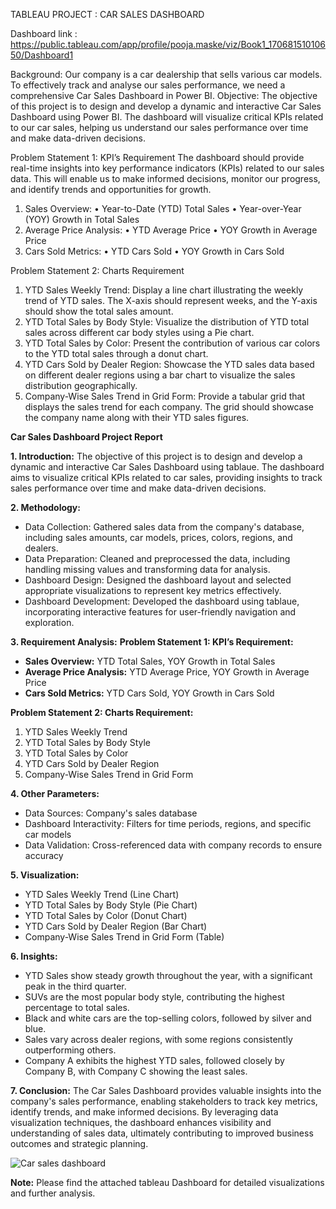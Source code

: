 
TABLEAU PROJECT : CAR SALES DASHBOARD

Dashboard link : https://public.tableau.com/app/profile/pooja.maske/viz/Book1_17068151010650/Dashboard1

Background: Our company is a car dealership that sells various car models. To effectively track and analyse our sales performance, we need a comprehensive Car Sales Dashboard in Power BI. 
Objective: The objective of this project is to design and develop a dynamic and interactive Car Sales Dashboard using Power BI. The dashboard will visualize critical KPIs related to our car sales, helping us understand our sales performance over time and make data-driven decisions.

Problem Statement 1: KPI’s Requirement
The dashboard should provide real-time insights into key performance indicators (KPIs) related to our sales data. This will enable us to make informed decisions, monitor our progress, and identify trends and opportunities for growth.

1.	Sales Overview:
•	Year-to-Date (YTD) Total Sales
•	Year-over-Year (YOY) Growth in Total Sales
2.	Average Price Analysis:
•	YTD Average Price
•	YOY Growth in Average Price
3.	Cars Sold Metrics:
•	YTD Cars Sold
•	YOY Growth in Cars Sold



Problem Statement 2: Charts Requirement

1.	YTD Sales Weekly Trend: Display a line chart illustrating the weekly trend of YTD sales. The X-axis should represent weeks, and the Y-axis should show the total sales amount.
2.	YTD Total Sales by Body Style: Visualize the distribution of YTD total sales across different car body styles using a Pie chart.
3.	YTD Total Sales by Color: Present the contribution of various car colors to the YTD total sales through a donut chart.
4.	YTD Cars Sold by Dealer Region: Showcase the YTD sales data based on different dealer regions using a bar chart to visualize the sales distribution geographically.
5.	Company-Wise Sales Trend in Grid Form: Provide a tabular grid that displays the sales trend for each company. The grid should showcase the company name along with their YTD sales figures.


**Car Sales Dashboard Project Report**

**1. Introduction:**
   The objective of this project is to design and develop a dynamic and interactive Car Sales Dashboard using tablaue. The dashboard aims to visualize critical KPIs related to car sales, providing insights to track sales performance over time and make data-driven decisions.

**2. Methodology:**
   - Data Collection: Gathered sales data from the company's database, including sales amounts, car models, prices, colors, regions, and dealers.
   - Data Preparation: Cleaned and preprocessed the data, including handling missing values and transforming data for analysis.
   - Dashboard Design: Designed the dashboard layout and selected appropriate visualizations to represent key metrics effectively.
   - Dashboard Development: Developed the dashboard using tablaue, incorporating interactive features for user-friendly navigation and exploration.

**3. Requirement Analysis:**
   **Problem Statement 1: KPI’s Requirement:**
   - **Sales Overview:** YTD Total Sales, YOY Growth in Total Sales
   - **Average Price Analysis:** YTD Average Price, YOY Growth in Average Price
   - **Cars Sold Metrics:** YTD Cars Sold, YOY Growth in Cars Sold

   **Problem Statement 2: Charts Requirement:**
   1. YTD Sales Weekly Trend
   2. YTD Total Sales by Body Style
   3. YTD Total Sales by Color
   4. YTD Cars Sold by Dealer Region
   5. Company-Wise Sales Trend in Grid Form

**4. Other Parameters:**
   - Data Sources: Company's sales database
   - Dashboard Interactivity: Filters for time periods, regions, and specific car models
   - Data Validation: Cross-referenced data with company records to ensure accuracy

**5. Visualization:**
   - YTD Sales Weekly Trend (Line Chart)
   - YTD Total Sales by Body Style (Pie Chart)
   - YTD Total Sales by Color (Donut Chart)
   - YTD Cars Sold by Dealer Region (Bar Chart)
   - Company-Wise Sales Trend in Grid Form (Table)

**6. Insights:**
   - YTD Sales show steady growth throughout the year, with a significant peak in the third quarter.
   - SUVs are the most popular body style, contributing the highest percentage to total sales.
   - Black and white cars are the top-selling colors, followed by silver and blue.
   - Sales vary across dealer regions, with some regions consistently outperforming others.
   - Company A exhibits the highest YTD sales, followed closely by Company B, with Company C showing the least sales.

**7. Conclusion:**
   The Car Sales Dashboard provides valuable insights into the company's sales performance, enabling stakeholders to track key metrics, identify trends, and make informed decisions. By leveraging data visualization techniques, the dashboard enhances visibility and understanding of sales data, ultimately contributing to improved business outcomes and strategic planning.

   
![Car sales dashboard](https://github.com/Poojamaske24/Car-sales-dashboard---Tablaue/assets/153622264/323838cf-e96a-4847-991a-3087ff42d3d3)


**Note:** Please find the attached tableau Dashboard for detailed visualizations and further analysis.

